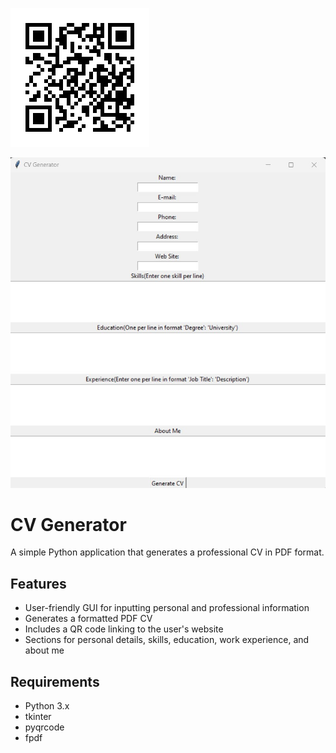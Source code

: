 ![QR code](https://github.com/dimipash/Python_projects/blob/main/cv_generator/mywebsite.png)

![CV Generator](https://github.com/dimipash/Python_projects/blob/main/cv_generator/screenshotjpg.jpg)

# CV Generator

A simple Python application that generates a professional CV in PDF format.

## Features

- User-friendly GUI for inputting personal and professional information
- Generates a formatted PDF CV
- Includes a QR code linking to the user's website
- Sections for personal details, skills, education, work experience, and about me

## Requirements

- Python 3.x
- tkinter
- pyqrcode
- fpdf
